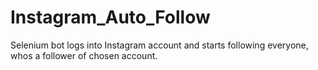 # Instagram_Auto_Follow
Selenium bot logs into Instagram account and starts following everyone, whos a follower of chosen account.
